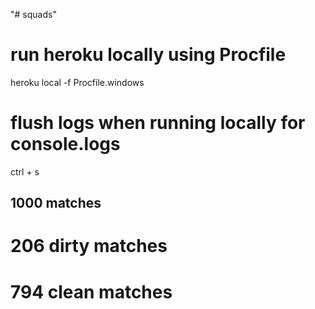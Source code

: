"# squads" 


# run heroku locally using Procfile
heroku local -f Procfile.windows

# flush logs when running locally for console.logs
ctrl + s



## 1000 matches
# 206 dirty matches
# 794 clean matches
# 